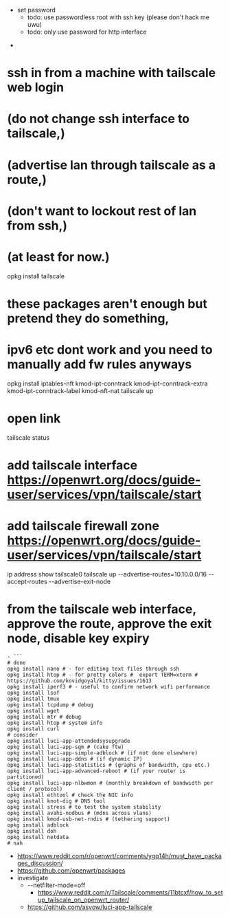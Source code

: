 - set password
  - todo: use passwordless root with ssh key (please don't hack me uwu)
  - todo: only use password for http interface
- ```
# ssh in from a machine with tailscale web login
# (do not change ssh interface to tailscale,)
# (advertise lan through tailscale as a route,)
# (don't want to lockout rest of lan from ssh,)
# (at least for now.)
opkg install tailscale
# these packages aren't enough but pretend they do something,
# ipv6 etc dont work and you need to manually add fw rules anyways
opkg install iptables-nft kmod-ipt-conntrack kmod-ipt-conntrack-extra kmod-ipt-conntrack-label kmod-nft-nat
tailscale up
# open link
tailscale status
# add tailscale interface https://openwrt.org/docs/guide-user/services/vpn/tailscale/start
# add tailscale firewall zone https://openwrt.org/docs/guide-user/services/vpn/tailscale/start
ip address show tailscale0
tailscale up --advertise-routes=10.10.0.0/16 --accept-routes --advertise-exit-node
# from the tailscale web interface, approve the route, approve the exit node, disable key expiry
```
- ```
# done
opkg install nano # - for editing text files through ssh
opkg install htop # - for pretty colors #  export TERM=xterm # https://github.com/kovidgoyal/kitty/issues/1613
opkg install iperf3 # - useful to confirm network wifi performance
opkg install lsof
opkg install tmux
opkg install tcpdump # debug
opkg install wget
opkg install mtr # debug
opkg install htop # system info
opkg install curl
# consider
opkg install luci-app-attendedsysupgrade
opkg install luci-app-sqm # (cake ftw)
opkg install luci-app-simple-adblock # (if not done elsewhere)
opkg install luci-app-ddns # (if dynamic IP)
opkg install luci-app-statistics # (graphs of bandwidth, cpu etc.)
opkg install luci-app-advanced-reboot # (if your router is partitioned)
opkg install luci-app-nlbwmon # (monthly breakdown of bandwidth per client / protocol)
opkg install ethtool # check the NIC info
opkg install knot-dig # DNS tool
opkg install stress # to test the system stability
opkg install avahi-nodbus # (mdns across vlans)
opkg install kmod-usb-net-rndis # (tethering support)
opkg install adblock
opkg install doh
opkg install netdata
# nah
```
  - https://www.reddit.com/r/openwrt/comments/ygq14h/must_have_packages_discussion/
- https://github.com/openwrt/packages
- investigate
  - --netfilter-mode=off
    - https://www.reddit.com/r/Tailscale/comments/11btcxf/how_to_setup_tailscale_on_openwrt_router/
  - https://github.com/asvow/luci-app-tailscale
